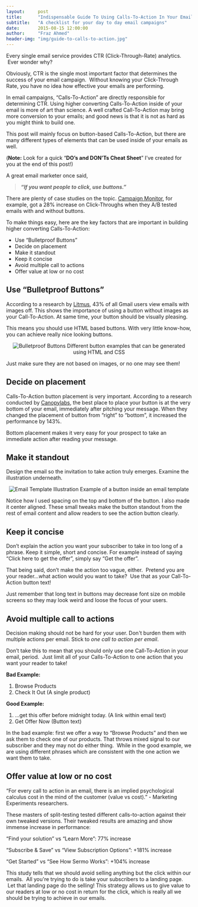 ```yaml
---
layout:     post
title:      "Indispensable Guide To Using Calls-To-Action In Your Emails"
subtitle:   "A checklist for your day to day email campaigns"
date:       2015-08-15 12:00:00
author:     "Fraz Ahmed"
header-img: "img/guide-to-calls-to-action.jpg"
---
```


<p>Every single email service provides CTR (Click-Through-Rate) analytics.  Ever wonder why? </p>
<p>Obviously, CTR is the single most important factor that determines the success of your email campaign.  Without knowing your Click-Through Rate, you have no idea how effective your emails are performing.</p>
<p>In email campaigns, “Calls-To-Action” are directly responsible for determining CTR. Using higher converting Calls-To-Action inside of your email is more of art than science. A well crafted Call-To-Action may bring more conversion to your emails; and good news is that it is not as hard as you might think to build one.</p>
<p>This post will mainly focus on button-based Calls-To-Action, but there are many different types of elements that can be used inside of your emails as well.</p>
<p>(<strong>Note:</strong> Look for a quick “<strong>DO’s and DON’Ts Cheat Sheet</strong>” I’ve created for you at the end of this post!)</p>
<p>A great email marketer once said,</p>
<blockquote>
<strong><em>“If you want people to click, use buttons.”</em></strong>
</blockquote>
<p>There are plenty of case studies on the topic. <a href="https://www.campaignmonitor.com/blog/post/4275/buttons-email-marketing-campaigns">Campaign Monitor</a>, for example, got a 28% increase on Click-Throughs when they A/B tested emails with and without buttons.</p>
<p>To make things easy, here are the key factors that are important in building higher converting Calls-To-Action:</p>
<ul>
<li>Use “Bulletproof Buttons”</li>
<li>Decide on placement</li>
<li>Make it standout</li>
<li>Keep it concise</li>
<li>Avoid multiple call to actions</li>
<li>Offer value at low or no cost</li>
</ul>
<h2><strong>Use “Bulletproof Buttons”</strong></h2>
<p>According to a research by <a href="https://litmus.com/blog/gmail-data-analysis-reveals-image-blocking-affects-43-of-emails">Litmus</a>, 43% of all Gmail users view emails with images off. This shows the importance of using a button without images as your Call-To-Action. At same time, your button should be visually pleasing.</p>
<p>This means you should use HTML based buttons. With very little know-how, you can achieve really nice looking buttons.</p>

<p style="text-align:center;">
<img src="https://41.media.tumblr.com/728bb2d09657a79d40d0c28e43a97f54/tumblr_inline_nsv925DC3R1tzfl66_540.png" alt="Bulletproof Buttons" style="display:inline;">
<span class="caption text-muted">Different button examples that can be generated using HTML and CSS</span>
</p>

<p>Just make sure they are not based on images, or no one may see them!</p>
<h2><strong>Decide on placement</strong></h2>
<p>Calls-To-Action button placement is very important. According to a research conducted by <a href="https://canopylabs.com/blog/optimizing-e-mail-click-rates-how-to-structure-a-call-to-action">Canopylabs</a>, the best place to place your button is at the very bottom of your email, immediately after pitching your message. When they changed the placement of button from “right” to “bottom”, it increased the performance by 143%.</p>
<p>Bottom placement makes it very easy for your prospect to take an immediate action after reading your message.</p>
<h2><strong>Make it standout</strong></h2>
<p>Design the email so the invitation to take action truly emerges. Examine the illustration underneath.</p>

<p style="text-align:center;">
<img src="https://36.media.tumblr.com/26a780915b508bad5c9cb7f824124a19/tumblr_inline_nsv9pc5ZPp1tzfl66_540.jpg" alt="Email Template Illustration" style="display:inline;">
<span class="caption text-muted">Example of a button inside an email template</span>
</p>

<p>Notice how I used spacing on the top and bottom of the button. I also made it center aligned. These small tweaks make the button standout from the rest of email content and allow readers to see the action button clearly.</p>
<h2><strong>Keep it concise</strong></h2>
<p>Don’t explain the action you want your subscriber to take in too long of a phrase. Keep it simple, short and concise. For example instead of saying “Click here to get the offer”, simply say “Get the offer”.</p>
<p>That being said, don’t make the action too vague, either.  Pretend you are your reader...what action would you want to take?  Use that as your Call-To-Action button text!</p>
<p>Just remember that long text in buttons may decrease font size on mobile screens so they may look weird and loose the focus of your users.</p>
<h2><strong>Avoid multiple call to actions</strong></h2>
<p>Decision making should not be hard for your user. Don't burden them with multiple actions per email. Stick to <em>one call to action per email</em>.</p>
<p>Don’t take this to mean that you should only use one Call-To-Action in your email, period.  Just limit all of your Calls-To-Action to one action that you want your reader to take!</p>
<p><strong>Bad Example: </strong></p>
<ol>
<li>Browse Products</li>
<li>Check It Out (A single product)</li>
</ol>
<p><strong>Good Example:</strong></p>
<ol>
<li>...get this offer before midnight today. (A link within email text)</li>
<li>Get Offer Now (Button text)</li>
</ol>
<p>In the bad example: first we offer a way to “Browse Products” and then we ask them to check one of our products. That throws mixed signal to our subscriber and they may not do either thing.  While in the good example, we are using different phrases which are consistent with the one action we want them to take.</p>
<h2><strong>Offer value at low or no cost</strong></h2>
<p>“For every call to action in an email, there is an implied psychological calculus cost in the mind of the customer (value vs cost).” - Marketing Experiments researchers.</p>
<p>These masters of split-testing tested different calls-to-action against their own tweaked versions. Their tweaked results are amazing and show immense increase in performance:</p>
<p>“Find your solution” vs “Learn More”: 77% increase</p>
<p>“Subscribe &amp; Save” vs “View Subscription Options”: +181% increase</p>
<p>“Get Started” vs “See How Sermo Works”: +104% increase</p>
<p>This study tells that we should avoid selling anything but the click within our emails.  All you're trying to do is take your subscribers to a landing page.  Let that landing page do the selling! This strategy allows us to give value to our readers at low or no cost in return for the click, which is really all we should be trying to achieve in our emails.</p>